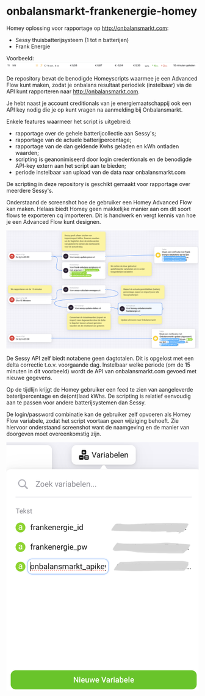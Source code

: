 # onbalansmarkt-frankenergie-homey

Homey oplossing voor rapportage op http://onbalansmarkt.com:
- Sessy thuisbatterijsysteem (1 tot n batterijen) 
- Frank Energie

Voorbeeld:
![hhi-onbalans](./hhi-onbalansmarkt.png)


De repository bevat de benodigde Homeyscripts waarmee je een Advanced Flow kunt maken, zodat je onbalans resultaat periodiek (instelbaar) via de API kunt rapporteren naar http://onbalansmarkt.com.

Je hebt naast je account creditionals van je energiemaatschappij ook een API key nodig die je op kunt vragen na aanmelding bij Onbalansmarkt.

Enkele features waarmeer het script is uitgebreid:
- rapportage over de gehele batterijcollectie aan Sessy's;
- rapportage van de actuele batterijpercentage;
- rapportage van de dan geldende Kwhs geladen en kWh ontladen waarden; 
- scripting is geanonimiseerd door login credentionals en de benodigde API-key extern aan het script aan te bieden;
- periode instelbaar van upload van de data naar onbalansmarkt.com

De scripting in deze repository is geschikt gemaakt voor rapportage over meerdere Sessy's. 

Onderstaand de screenshot hoe de gebruiker een Homey Advanced Flow kan maken. Helaas biedt Homey geen makkelijke manier aan om dit soort flows te exporteren cq importeren. Dit is handwerk en vergt kennis van hoe je een Advanced Flow kunt designen. 


![Homey-FrankEnergie](./Homey-FrankEnergie.png)


De Sessy API zelf biedt notabene geen dagtotalen. Dit is opgelost met een delta correctie t.o.v. voorgaande dag.
Instelbaar welke periode (om de 15 minuten in dit voorbeeld) wordt de API van onbalansmarkt.com gevoed met nieuwe gegevens. 

Op de tijdlijn krijgt de Homey gebruiker een feed te zien van aangeleverde baterijpercentage en de(ont)laad kWhs. De scripting is relatief eenvoudig aan te passen voor andere batterijsystemen dan Sessy.

De login/password combinatie kan de gebruiker zelf opvoeren als Homey Flow variabele, zodat het script voortaan geen wijziging behoeft. Zie hiervoor onderstaand screenshot want de naamgeving en de manier van doorgeven moet overeenkomstig zijn.

![Homey-variabelen](./Homey-variabelen.png)
